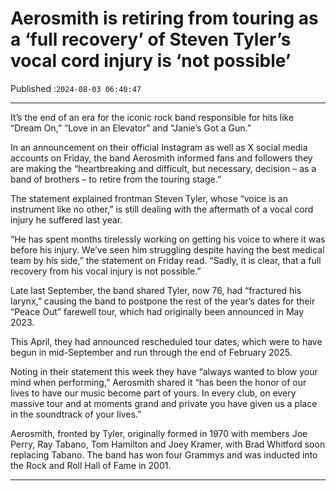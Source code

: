 # Aerosmith is retiring from touring as a ‘full recovery’ of Steven Tyler’s vocal cord injury is ‘not possible’

Published :`2024-08-03 06:40:47`

---

It’s the end of an era for the iconic rock band responsible for hits like “Dream On,” “Love in an Elevator” and “Janie’s Got a Gun.”

In an announcement on their official Instagram as well as X social media accounts on Friday, the band Aerosmith informed fans and followers they are making the “heartbreaking and difficult, but necessary, decision – as a band of brothers – to retire from the touring stage.”

The statement explained frontman Steven Tyler, whose “voice is an instrument like no other,” is still dealing with the aftermath of a vocal cord injury he suffered last year.

“He has spent months tirelessly working on getting his voice to where it was before his injury. We’ve seen him struggling despite having the best medical team by his side,” the statement on Friday read. “Sadly, it is clear, that a full recovery from his vocal injury is not possible.”

Late last September, the band shared Tyler, now 76, had “fractured his larynx,” causing the band to postpone the rest of the year’s dates for their “Peace Out” farewell tour, which had originally been announced in May 2023.

This April, they had announced rescheduled tour dates, which were to have begun in mid-September and run through the end of February 2025.

Noting in their statement this week they have “always wanted to blow your mind when performing,” Aerosmith shared it “has been the honor of our lives to have our music become part of yours. In every club, on every massive tour and at moments grand and private you have given us a place in the soundtrack of your lives.”

Aerosmith, fronted by Tyler, originally formed in 1970 with members Joe Perry, Ray Tabano, Tom Hamilton and Joey Kramer, with Brad Whitford soon replacing Tabano. The band has won four Grammys and was inducted into the Rock and Roll Hall of Fame in 2001.

---

